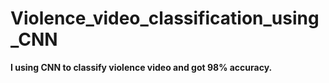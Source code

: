 # Violence_video_classification_using_CNN
**I using CNN to classify violence video and got 98% accuracy.**
